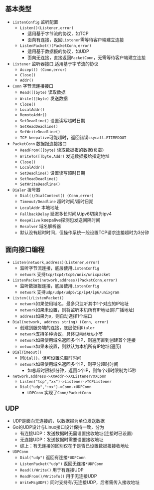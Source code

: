 ## 基本类型
- `ListenConfig` 监听配置
    - `Listen()(Listener,error)`          
        - 适用基于字节流的协议，如TCP
        - 面向有连接，返回`Listener`需等待客户端建立连接
    - `ListenPacket()(PacketConn,error)`  
        - 适用基于数据报的协议，如UDP
        - 面向无连接，直接返回`PacketConn`，无需等待客户端建立连接 
- `Listener`   监听器接口,适用基于字节流的协议
    - `Accept() (Conn,error)` 
    - `Close()`
    - `Addr()`
- `Conn`      字节流连接接口
    - `Read([]byte)`   读取数据
    - `Write([]byte)`  发送数据
    - `Close()`
    - `LocalAddr()`
    - `RemoteAddr()`
    - `SetDeadline()`  设置读写超时日期
    - `SetReadDeadline()`
    - `SetWriteDeadline()` 
    - `TCP keepalive`可能超时，返回错误`ssycall.ETIMEDOUT`
- `PacketConn` 数据报连接接口
    - `ReadFrom([]byte)`     读取数据报的数据(负载)
    - `WriteTo([]byte,Addr)` 发送数据报给指定地址
    - `Close()`
    - `LocalAddr()`
    - `SetDeadline()`        设置读写超时日期
    - `SetReadDeadline()`
    - `SetWriteDeadline()`
- `Dialer` 拨号器
    - `Dial()/DialContext() (Conn,error)`
    - `Timeout/Deadline` 超时时间/超时日期
    - `LocalAddr`        本地地址
    - `FallbackDelay`    延迟多长时间从ipv6切换为ipv4
    - `KeepAlive`        keepalive探测包发送间隔时间
    - `Resolver`         域名解析器
    - 默认没有超时时间，但操作系统一般设置TCP请求连接超时为3分钟

## 面向接口编程
- `Listen(network,address)(Listener,error)`         
    - 监听字节流连接，底层使用`ListenConfig`
    - `network` 支持`tcp/tcp4/tcp6/unix/unixpacket`
- `ListenPacket(network,address)(PacketConn,error)` 
    - 监听数据报连接，底层使用`ListenConfig`
    - `network` 支持`udp/udp4/udp6/ip/ip4/ip6/unixgram`
- `Listen()/ListenPacket()`
    - `network`如果使用域名，最多只监听其中1个对应的IP地址
    - `network`如果未设置，则将监听本机所有IP地址(除广播地址) 
    - `address`如果为`0`，则自动选择1个端口
- `Dial(network, address string) (Conn, error)`
    - 创建到服务端的连接，底层使用`Dialer`
    - `network`支持多种协议，具体见`网络地址`小节
    - `network`如果使用域名返回多个IP，则遍历直到创建首个连接
    - `network`如果未设置，则默认为本机所有IP地址(遍历) 
- `DialTimeout()`
    - 同`Dial()`，但可设置总超时时间
    - `network`如果使用域名返回多个IP，则平分超时时间
        - 如总超时限制1分钟，返回4个IP，则每个超时限制为15秒
- `network,address->XXAddr->XXListener/XXConn`
    - `Listen("tcp","xx")->Listener->TCPListener` 
    - `Dial("udp",":xx")->Conn->UDPConn` 
        - `UDPConn` 实现了`Conn/PacketConn`

## UDP
- UDP是面向无连接的，以数据报为单位发送数据
- Go的UDP设计与Linux接口设计保持一致，分为
    - 有连接UDP：发送数据时无需设置接收地址(连接时已设置)
    - 无连接UDP：发送数据时需要设置接收地址
    - 综上：有无连接的区别仅在于是否已设置数据报接收地址
- `UDPConn`
    - `Dial("udp")`           返回有连接`*UDPConn` 
    - `ListenPacket("udp")`   返回无连接`*UDPConn`
    - `Read()/Write()`        用于有连接UDP
    - `ReadFrom()/WriteTo()`  用于无连接UDP
    - `WriteMsgUDP()`         同时支持有/无连接UDP，后者需传入接收地址